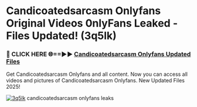 # Candicoatedsarcasm Onlyfans Original Videos 0nlyFans Leaked - Files Updated! (3q5lk)

<h3>🔴 CLICK HERE 🌐==►► <a href="https://tinyurl.com/4seja8ks" rel="nofollow">Candicoatedsarcasm Onlyfans Updated Files</a></h3>

Get Candicoatedsarcasm Onlyfans and all content. Now you can access all videos and pictures of Candicoatedsarcasm Onlyfans. New Updated Files 2025!

[![3q5lk](https://i.imgur.com/EWjZXRe.gif)](https://tinyurl.com/4seja8ks)
candicoatedsarcasm onlyfans leaks